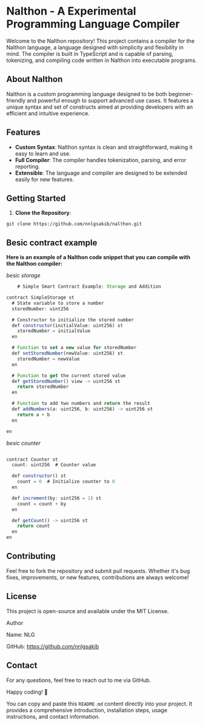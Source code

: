 # Nalthon - A Experimental Programming Language Compiler

Welcome to the Nalthon repository! This project contains a compiler for the Nalthon language, a language designed with simplicity and flexibility in mind. The compiler is built in TypeScript and is capable of parsing, tokenizing, and compiling code written in Nalthon into executable programs.

## About Nalthon

Nalthon is a custom programming language designed to be both beginner-friendly and powerful enough to support advanced use cases. It features a unique syntax and set of constructs aimed at providing developers with an efficient and intuitive experience.

## Features

- **Custom Syntax**: Nalthon syntax is clean and straightforward, making it easy to learn and use.
- **Full Compiler**: The compiler handles tokenization, parsing, and error reporting.
- **Extensible**: The language and compiler are designed to be extended easily for new features.

## Getting Started

1. **Clone the Repository**:

```shell
git clone https://github.com/nnlgsakib/nalthon.git
```
   

## Besic contract example 

**Here is an example of a Nalthon code snippet that you can compile with the Nalthon compiler:**

*besic storage*

```javascript
    # Simple Smart Contract Example: Storage and Addition

contract SimpleStorage st
  # State variable to store a number
  storedNumber: uint256

  # Constructor to initialize the stored number
  def constructor(initialValue: uint256) st
    storedNumber = initialValue
  en

  # Function to set a new value for storedNumber
  def setStoredNumber(newValue: uint256) st
    storedNumber = newValue
  en

  # Function to get the current stored value
  def getStoredNumber() view -> uint256 st
    return storedNumber
  en

  # Function to add two numbers and return the result
  def addNumbers(a: uint256, b: uint256) -> uint256 st
    return a + b
  en

en

```
*besic counter*

```javascript

contract Counter st
  count: uint256  # Counter value

  def constructor() st
    count = 0  # Initialize counter to 0
  en

  def increment(by: uint256 = 1) st
    count = count + by
  en

  def getCount() -> uint256 st
    return count
  en
en


```

## Contributing

Feel free to fork the repository and submit pull requests. Whether it's bug fixes, improvements, or new features, contributions are always welcome!

## License
This project is open-source and available under the MIT License.

Author

Name: NLG

GitHub: https://github.com/nnlgsakib

## Contact

For any questions, feel free to reach out to me via GitHub.

Happy coding! 🚀



You can copy and paste this `README.md` content directly into your project. It provides a comprehensive introduction, installation steps, usage instructions, and contact information.
